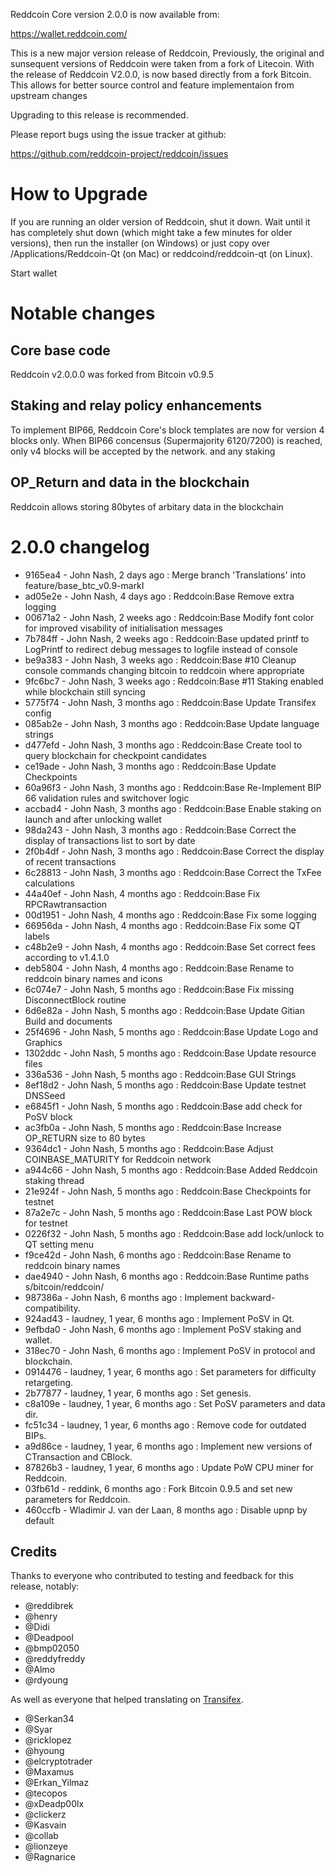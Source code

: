 Reddcoin Core version 2.0.0 is now available from:

  https://wallet.reddcoin.com/

This is a new major version release of Reddcoin,
Previously, the original and sunsequent versions of Reddcoin were taken from a fork of Litecoin.
With the release of Reddcoin V2.0.0, is now based directly from a fork Bitcoin.
This allows for better source control and feature implementaion from upstream changes

Upgrading to this release is recommended.

Please report bugs using the issue tracker at github:

  https://github.com/reddcoin-project/reddcoin/issues

How to Upgrade
===============

If you are running an older version of Reddcoin, shut it down. Wait until it has completely
shut down (which might take a few minutes for older versions), then run the
installer (on Windows) or just copy over /Applications/Reddcoin-Qt (on Mac) or
reddcoind/reddcoin-qt (on Linux).

Start wallet

Notable changes
================

Core base code
------------------------------------

Reddcoin v2.0.0.0 was forked from Bitcoin v0.9.5

Staking and relay policy enhancements
------------------------------------

To implement BIP66, Reddcoin Core's block templates are now for version 4 blocks only.
When BIP66 concensus (Supermajority 6120/7200) is reached, only v4 blocks will be accepted by the network.
and any staking

OP_Return and data in the blockchain
------------------------------------
Reddcoin allows storing 80bytes of arbitary data in the blockchain

2.0.0 changelog
================

* 9165ea4 - John Nash, 2 days ago : Merge branch 'Translations' into feature/base_btc_v0.9-markI
* ad05e2e - John Nash, 4 days ago : Reddcoin:Base Remove extra logging
* 00671a2 - John Nash, 2 weeks ago : Reddcoin:Base Modify font color for improved visability of initialisation messages
* 7b784ff - John Nash, 2 weeks ago : Reddcoin:Base updated printf to LogPrintf to redirect debug messages to logfile instead of console
* be9a383 - John Nash, 3 weeks ago : Reddcoin:Base #10 Cleanup console commands changing bitcoin to reddcoin where appropriate
* 9fc6bc7 - John Nash, 3 weeks ago : Reddcoin:Base #11 Staking enabled while blockchain still syncing
* 5775f74 - John Nash, 3 months ago : Reddcoin:Base Update Transifex config
* 085ab2e - John Nash, 3 months ago : Reddcoin:Base Update language strings
* d477efd - John Nash, 3 months ago : Reddcoin:Base Create tool to query blockchain for checkpoint candidates
* ce19ade - John Nash, 3 months ago : Reddcoin:Base Update Checkpoints
* 60a96f3 - John Nash, 3 months ago : Reddcoin:Base Re-Implement BIP 66 validation rules and switchover logic
* accbad4 - John Nash, 3 months ago : Reddcoin:Base Enable staking on launch and after unlocking wallet
* 98da243 - John Nash, 3 months ago : Reddcoin:Base Correct the display of transactions list to sort by date
* 2f0b4df - John Nash, 3 months ago : Reddcoin:Base Correct the display of recent transactions
* 6c28813 - John Nash, 3 months ago : Reddcoin:Base Correct the TxFee calculations
* 44a40ef - John Nash, 4 months ago : Reddcoin:Base Fix RPCRawtransaction
* 00d1951 - John Nash, 4 months ago : Reddcoin:Base Fix some logging
* 66956da - John Nash, 4 months ago : Reddcoin:Base Fix some QT labels
* c48b2e9 - John Nash, 4 months ago : Reddcoin:Base Set correct fees according to v1.4.1.0
* deb5804 - John Nash, 4 months ago : Reddcoin:Base Rename to reddcoin binary names and icons
* 6c074e7 - John Nash, 5 months ago : Reddcoin:Base Fix missing DisconnectBlock routine
* 6d6e82a - John Nash, 5 months ago : Reddcoin:Base Update Gitian Build and documents
* 25f4696 - John Nash, 5 months ago : Reddcoin:Base Update Logo and Graphics
* 1302ddc - John Nash, 5 months ago : Reddcoin:Base Update resource files
* 336a536 - John Nash, 5 months ago : Reddcoin:Base GUI Strings
* 8ef18d2 - John Nash, 5 months ago : Reddcoin:Base Update testnet DNSSeed
* e6845f1 - John Nash, 5 months ago : Reddcoin:Base add check for PoSV block
* ac3fb0a - John Nash, 5 months ago : Reddcoin:Base Increase OP_RETURN size to 80 bytes
* 9364dc1 - John Nash, 5 months ago : Reddcoin:Base Adjust COINBASE_MATURITY for Reddcoin network
* a944c66 - John Nash, 5 months ago : Reddcoin:Base Added Reddcoin staking thread
* 21e924f - John Nash, 5 months ago : Reddcoin:Base Checkpoints for testnet
* 87a2e7c - John Nash, 5 months ago : Reddcoin:Base Last POW block for testnet
* 0226f32 - John Nash, 5 months ago : Reddcoin:Base add lock/unlock to QT setting menu
* f9ce42d - John Nash, 6 months ago : Reddcoin:Base Rename to reddcoin binary names
* dae4940 - John Nash, 6 months ago : Reddcoin:Base Runtime paths s/bitcoin/reddcoin/
* 987386a - John Nash, 6 months ago : Implement backward-compatibility.
* 924ad43 - laudney, 1 year, 6 months ago : Implement PoSV in Qt.
* 9efbda0 - John Nash, 6 months ago : Implement PoSV staking and wallet.
* 318ec70 - John Nash, 6 months ago : Implement PoSV in protocol and blockchain.
* 0914476 - laudney, 1 year, 6 months ago : Set parameters for difficulty retargeting.
* 2b77877 - laudney, 1 year, 6 months ago : Set genesis.
* c8a109e - laudney, 1 year, 6 months ago : Set PoSV parameters and data dir.
* fc51c34 - laudney, 1 year, 6 months ago : Remove code for outdated BIPs.
* a9d86ce - laudney, 1 year, 6 months ago : Implement new versions of CTransaction and CBlock.
* 87826b3 - laudney, 1 year, 6 months ago : Update PoW CPU miner for Reddcoin.
* 03fb61d - reddink, 6 months ago : Fork Bitcoin 0.9.5 and set new parameters for Reddcoin.
* 460ccfb - Wladimir J. van der Laan, 8 months ago : Disable upnp by default

Credits
--------

Thanks to everyone who contributed to testing and feedback for this release, notably:

- @reddibrek
- @henry
- @Didi
- @Deadpool
- @bmp02050
- @reddyfreddy
- @Almo
- @rdyoung


As well as everyone that helped translating on [Transifex](https://www.transifex.com/reddcoin/reddcoin/).
- @Serkan34
- @Syar
- @ricklopez
- @hyoung
- @elcryptotrader
- @Maxamus
- @Erkan_Yilmaz
- @tecopos
- @xDeadp00lx
- @clickerz
- @Kasvain
- @collab
- @lionzeye
- @Ragnarice

